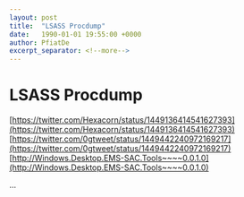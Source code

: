 ```yaml
---
layout: post
title:  "LSASS Procdump"
date:   1990-01-01 19:55:00 +0000
author: PfiatDe
excerpt_separator: <!--more-->
---
```


# LSASS Procdump
[https://twitter.com/Hexacorn/status/1449136414541627393](https://twitter.com/Hexacorn/status/1449136414541627393)
[https://twitter.com/0gtweet/status/1449442240972169217](https://twitter.com/0gtweet/status/1449442240972169217)
[http://Windows.Desktop.EMS-SAC.Tools~~~~0.0.1.0](http://Windows.Desktop.EMS-SAC.Tools~~~~0.0.1.0)

...
<!--more-->
